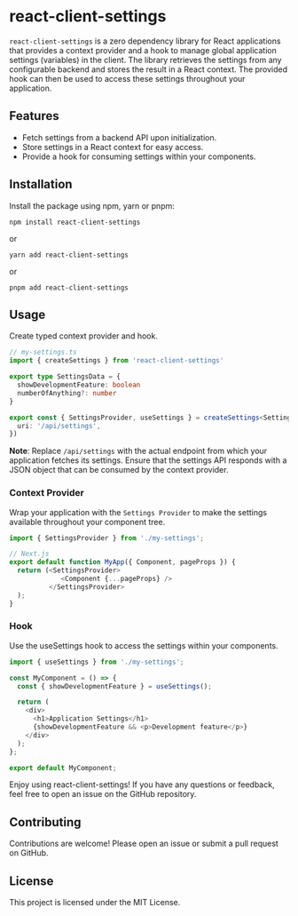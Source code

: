 # react-client-settings

`react-client-settings` is a zero dependency library for React applications that provides a context provider and a hook to manage global application settings (variables) in the client.
The library retrieves the settings from any configurable backend and stores the result in a React context. The provided hook can then be used to access these settings throughout your application.

## Features

- Fetch settings from a backend API upon initialization.
- Store settings in a React context for easy access.
- Provide a hook for consuming settings within your components.

## Installation

Install the package using npm, yarn or pnpm:

```Shell
npm install react-client-settings
```

or

```Shell
yarn add react-client-settings
```

or

```Shell
pnpm add react-client-settings
```

## Usage

Create typed context provider and hook.

```Typescript
// my-settings.ts
import { createSettings } from 'react-client-settings'

export type SettingsData = {
  showDevelopmentFeature: boolean
  numberOfAnything?: number
}

export const { SettingsProvider, useSettings } = createSettings<SettingsData>({
  uri: '/api/settings',
})
```

**Note**: Replace `/api/settings` with the actual endpoint from which your application fetches its settings. Ensure that the settings API responds with a JSON object that can be consumed by the context provider.

### Context Provider

Wrap your application with the `Settings Provider` to make the settings available throughout your component tree.

```Typescript
import { SettingsProvider } from './my-settings';

// Next.js
export default function MyApp({ Component, pageProps }) {
  return (<SettingsProvider>
             <Component {...pageProps} />
          </SettingsProvider>
  );
}
```

### Hook

Use the useSettings hook to access the settings within your components.

```Typescript
import { useSettings } from './my-settings';

const MyComponent = () => {
  const { showDevelopmentFeature } = useSettings();

  return (
    <div>
      <h1>Application Settings</h1>
      {showDevelopmentFeature && <p>Development feature</p>}
    </div>
  );
};

export default MyComponent;
```

Enjoy using react-client-settings! If you have any questions or feedback, feel free to open an issue on the GitHub repository.

## Contributing

Contributions are welcome! Please open an issue or submit a pull request on GitHub.

## License

This project is licensed under the MIT License.
